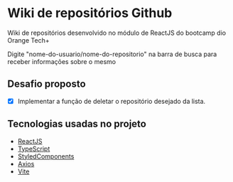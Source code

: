 # Wiki de repositórios Github

<p>
  Wiki de repositórios desenvolvido no módulo de ReactJS do bootcamp dio Orange Tech+
</p>
<p>
  Digite "nome-do-usuario/nome-do-repositorio" na barra de busca para receber informações sobre o mesmo
</p>

## Desafio proposto

- [x] Implementar a função de deletar o repositório desejado da lista.

## Tecnologias usadas no projeto

- [ReactJS](https://pt-br.reactjs.org/)
- [TypeScript](https://typescriptlang.org/)
- [StyledComponents](https://styled-components.com/)
- [Axios](https://axios-http.com/)
- [Vite](https://vitejs.dev/)